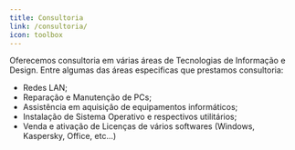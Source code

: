 ```yaml
---
title: Consultoria
link: /consultoria/
icon: toolbox
---
```

Oferecemos consultoria em várias áreas de Tecnologias de Informação e Design.
Entre algumas das áreas especificas que prestamos consultoria:

- Redes LAN;
- Reparação e Manutenção de PCs;
- Assistência em aquisição de equipamentos informáticos;
- Instalação de Sistema Operativo e respectivos utilitários;
- Venda e ativação de Licenças de vários softwares (Windows, Kaspersky, Office, etc...)
